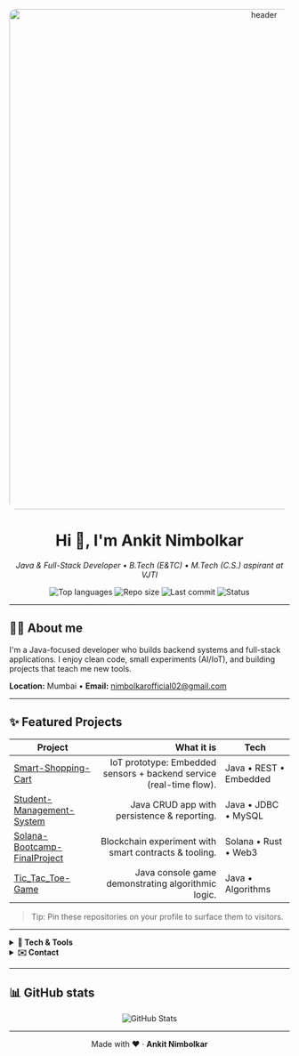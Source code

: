 <!-- GitHub-friendly README for AnkitNimbolkar -->
<p align="center">
  <img src="./profile-header.gif" alt="header" width="900" style="max-width:100%; border-radius:12px" />
</p>

<h1 align="center">Hi 👋, I'm <strong>Ankit Nimbolkar</strong></h1>
<p align="center"><em>Java & Full-Stack Developer • B.Tech (E&TC) • M.Tech (C.S.) aspirant at VJTI</em></p>

<p align="center">
  <img alt="Top languages" src="https://github-readme-stats.vercel.app/api/top-langs/?username=AnkitNimbolkar&layout=compact&theme=default" />
  <img alt="Repo size" src="https://img.shields.io/github/repo-size/AnkitNimbolkar/AnkitNimbolkar" />
  <img alt="Last commit" src="https://img.shields.io/github/last-commit/AnkitNimbolkar/AnkitNimbolkar" />
  <img alt="Status" src="https://img.shields.io/badge/Status-Open%20to%20opportunities-green" />
</p>

---

## 👨‍💻 About me
I'm a Java-focused developer who builds backend systems and full-stack applications. I enjoy clean code, small experiments (AI/IoT), and building projects that teach me new tools.

**Location:** Mumbai • **Email:** [nimbolkarofficial02@gmail.com](mailto:nimbolkarofficial02@gmail.com)

---

## ✨ Featured Projects

| Project | What it is | Tech |
|---|---:|---|
| [Smart-Shopping-Cart](https://github.com/AnkitNimbolkar/Smart-Shopping-Cart) | IoT prototype: Embedded sensors + backend service (real-time flow). | Java • REST • Embedded |
| [Student-Management-System](https://github.com/AnkitNimbolkar/Student-Management-System) | Java CRUD app with persistence & reporting. | Java • JDBC • MySQL |
| [Solana-Bootcamp-FinalProject](https://github.com/AnkitNimbolkar/Solana-Bootcamp-FinalProject) | Blockchain experiment with smart contracts & tooling. | Solana • Rust • Web3 |
| [Tic_Tac_Toe-Game](https://github.com/AnkitNimbolkar/Tic_Tac_Toe-Game) | Java console game demonstrating algorithmic logic. | Java • Algorithms |

> Tip: Pin these repositories on your profile to surface them to visitors.

---

<details>
  <summary><strong>🧰 Tech & Tools</strong></summary>

Java • Spring Boot • React • Node.js • JavaScript • HTML/CSS • PostgreSQL • MySQL • Git • Docker (learning) • OpenAI API

</details>

<details>
  <summary><strong>✉️ Contact</strong></summary>

- Email: [nimbolkarofficial02@gmail.com](mailto:nimbolkarofficial02@gmail.com)  
- LinkedIn: https://www.linkedin.com/in/ankitnimbolkar

</details>

---

## 📊 GitHub stats
<p align="center">
  <img src="https://github-readme-stats.vercel.app/api?username=AnkitNimbolkar&show_icons=true&count_private=true&hide_border=true" alt="GitHub Stats" />
</p>

---

<p align="center">Made with ❤️ · <strong>Ankit Nimbolkar</strong></p>
